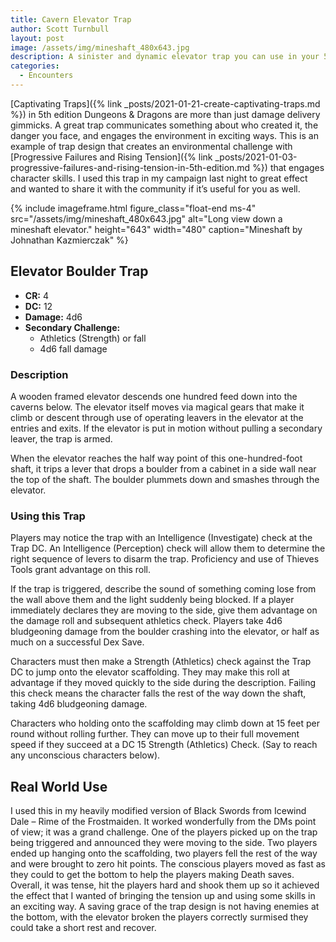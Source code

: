 ```yaml
---
title: Cavern Elevator Trap
author: Scott Turnbull
layout: post
image: /assets/img/mineshaft_480x643.jpg
description: A sinister and dynamic elevator trap you can use in your 5th edition game.
categories:
  - Encounters
---
```

[Captivating Traps]({% link _posts/2021-01-21-create-captivating-traps.md %}) in 5th edition Dungeons & Dragons are more than just damage delivery gimmicks. A great trap communicates something about who created it, the danger you face, and engages the environment in exciting ways. This is an example of trap design that creates an environmental challenge with [Progressive Failures and Rising Tension]({% link _posts/2021-01-03-progressive-failures-and-rising-tension-in-5th-edition.md %}) that engages character skills. I used this trap in my campaign last night to great effect and wanted to share it with the community if it&#8217;s useful for you as well.

{% include imageframe.html
  figure_class="float-end ms-4"
  src="/assets/img/mineshaft_480x643.jpg"
  alt="Long view down a mineshaft elevator."
  height="643" width="480"
  caption="Mineshaft by Johnathan Kazmierczak"
 %}

## Elevator Boulder Trap

  * **CR:** 4
  * **DC:** 12
  * **Damage:** 4d6 
  * **Secondary Challenge:** 
      * Athletics (Strength) or fall
      * 4d6 fall damage

### Description 

A wooden framed elevator descends one hundred feed down into the caverns below. The elevator itself moves via magical gears that make it climb or descent through use of operating leavers in the elevator at the entries and exits. If the elevator is put in motion without pulling a secondary leaver, the trap is armed. 

When the elevator reaches the half way point of this one-hundred-foot shaft, it trips a lever that drops a boulder from a cabinet in a side wall near the top of the shaft. The boulder plummets down and smashes through the elevator.

### Using this Trap

Players may notice the trap with an Intelligence (Investigate) check at the Trap DC. An Intelligence (Perception) check will allow them to determine the right sequence of levers to disarm the trap. Proficiency and use of Thieves Tools grant advantage on this roll.

If the trap is triggered, describe the sound of something coming lose from the wall above them and the light suddenly being blocked. If a player immediately declares they are moving to the side, give them advantage on the damage roll and subsequent athletics check. Players take 4d6 bludgeoning damage from the boulder crashing into the elevator, or half as much on a successful Dex Save. 

Characters must then make a Strength (Athletics) check against the Trap DC to jump onto the elevator scaffolding. They may make this roll at advantage if they moved quickly to the side during the description. Failing this check means the character falls the rest of the way down the shaft, taking 4d6 bludgeoning damage.

Characters who holding onto the scaffolding may climb down at 15 feet per round without rolling further. They can move up to their full movement speed if they succeed at a DC 15 Strength (Athletics) Check. (Say to reach any unconscious characters below).

## Real World Use

I used this in my heavily modified version of Black Swords from Icewind Dale &#8211; Rime of the Frostmaiden. It worked wonderfully from the DMs point of view; it was a grand challenge. One of the players picked up on the trap being triggered and announced they were moving to the side. Two players ended up hanging onto the scaffolding, two players fell the rest of the way and were brought to zero hit points. The conscious players moved as fast as they could to get the bottom to help the players making Death saves. Overall, it was tense, hit the players hard and shook them up so it achieved the effect that I wanted of bringing the tension up and using some skills in an exciting way. A saving grace of the trap design is not having enemies at the bottom, with the elevator broken the players correctly surmised they could take a short rest and recover.